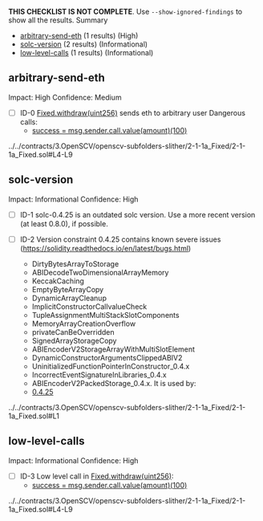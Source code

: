 **THIS CHECKLIST IS NOT COMPLETE**. Use `--show-ignored-findings` to show all the results.
Summary
 - [arbitrary-send-eth](#arbitrary-send-eth) (1 results) (High)
 - [solc-version](#solc-version) (2 results) (Informational)
 - [low-level-calls](#low-level-calls) (1 results) (Informational)
## arbitrary-send-eth
Impact: High
Confidence: Medium
 - [ ] ID-0
[Fixed.withdraw(uint256)](../../contracts/3.OpenSCV/openscv-subfolders-slither/2-1-1a_Fixed/2-1-1a_Fixed.sol#L4-L9) sends eth to arbitrary user
	Dangerous calls:
	- [success = msg.sender.call.value(amount)(100)](../../contracts/3.OpenSCV/openscv-subfolders-slither/2-1-1a_Fixed/2-1-1a_Fixed.sol#L7)

../../contracts/3.OpenSCV/openscv-subfolders-slither/2-1-1a_Fixed/2-1-1a_Fixed.sol#L4-L9


## solc-version
Impact: Informational
Confidence: High
 - [ ] ID-1
solc-0.4.25 is an outdated solc version. Use a more recent version (at least 0.8.0), if possible.

 - [ ] ID-2
Version constraint 0.4.25 contains known severe issues (https://solidity.readthedocs.io/en/latest/bugs.html)
	- DirtyBytesArrayToStorage
	- ABIDecodeTwoDimensionalArrayMemory
	- KeccakCaching
	- EmptyByteArrayCopy
	- DynamicArrayCleanup
	- ImplicitConstructorCallvalueCheck
	- TupleAssignmentMultiStackSlotComponents
	- MemoryArrayCreationOverflow
	- privateCanBeOverridden
	- SignedArrayStorageCopy
	- ABIEncoderV2StorageArrayWithMultiSlotElement
	- DynamicConstructorArgumentsClippedABIV2
	- UninitializedFunctionPointerInConstructor_0.4.x
	- IncorrectEventSignatureInLibraries_0.4.x
	- ABIEncoderV2PackedStorage_0.4.x.
It is used by:
	- [0.4.25](../../contracts/3.OpenSCV/openscv-subfolders-slither/2-1-1a_Fixed/2-1-1a_Fixed.sol#L1)

../../contracts/3.OpenSCV/openscv-subfolders-slither/2-1-1a_Fixed/2-1-1a_Fixed.sol#L1


## low-level-calls
Impact: Informational
Confidence: High
 - [ ] ID-3
Low level call in [Fixed.withdraw(uint256)](../../contracts/3.OpenSCV/openscv-subfolders-slither/2-1-1a_Fixed/2-1-1a_Fixed.sol#L4-L9):
	- [success = msg.sender.call.value(amount)(100)](../../contracts/3.OpenSCV/openscv-subfolders-slither/2-1-1a_Fixed/2-1-1a_Fixed.sol#L7)

../../contracts/3.OpenSCV/openscv-subfolders-slither/2-1-1a_Fixed/2-1-1a_Fixed.sol#L4-L9


